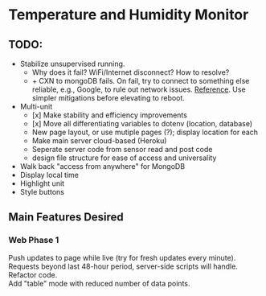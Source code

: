 # Temperature and Humidity Monitor

## TODO:
* Stabilize unsupervised running.
  * Why does it fail? WiFi/Internet disconnect? How to resolve?
  * \+ CXN to mongoDB fails. On fail, try to connect to something else reliable, e.g., Google, to rule out network issues. [Reference](https://paulgalow.com/how-to-check-for-internet-connectivity-node). Use simpler mitigations before elevating to reboot.
* Multi-unit
  * \[x\] Make stability and efficiency improvements
  * \[x\] Move all differentiating variables to dotenv \(location, database\)
  * New page layout, or use mutiple pages \(?\); display location for each
  * Make main server cloud-based (Heroku)
  * Seperate server code from sensor read and post code
  * design file structure for ease of access and universality
* Walk back "access from anywhere" for MongoDB
* Display local time
* Highlight unit
* Style buttons

## Main Features Desired

### Web Phase 1
Push updates to page while live (try for fresh updates every minute).  
Requests beyond last 48-hour period, server-side scripts will handle.  
Refactor code.  
Add "table" mode with reduced number of data points.  